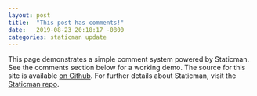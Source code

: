 ```yaml
---
layout: post
title:  "This post has comments!"
date:   2019-08-23 20:18:17 -0800
categories: staticman update
---
```

This page demonstrates a simple comment system powered by Staticman. See the comments section below for a working demo. The source for this site is available [on Github](https://github.com/alexwaibel/simple-staticman-site). For further details about Staticman, visit the [Staticman repo](https://github.com/eduardoboucas/staticman).